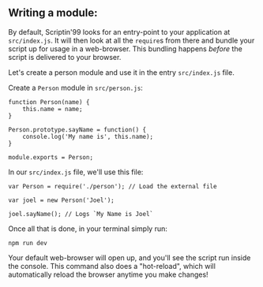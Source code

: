 ## Writing a module:

By default, Scriptin'99 looks for an entry-point to your application at `src/index.js`. It will then look at all the `require`s from there and bundle your script up for usage in a web-browser. This bundling happens _before_ the script is delivered to your browser.

Let's create a person module and use it in the entry `src/index.js` file.

Create a `Person` module in `src/person.js`:

```
function Person(name) {
	this.name = name;
}

Person.prototype.sayName = function() {
	console.log('My name is', this.name);
}

module.exports = Person;
```

In our `src/index.js` file, we'll use this file:

```
var Person = require('./person'); // Load the external file

var joel = new Person('Joel');

joel.sayName(); // Logs `My Name is Joel`
```

Once all that is done, in your terminal simply run:

`npm run dev`

Your default web-browser will open up, and you'll see the script run inside the console. This command also does a "hot-reload", which will automatically reload the browser anytime you make changes!

